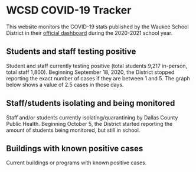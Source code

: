 # WCSD COVID-19 Tracker

This website monitors the COVID-19 stats published by the Waukee School District in their [official dashboard](https://waukeeschools.org/rtl/covid-19-information-for-families/)
during the 2020-2021 school year.


## Students and staff testing positive

Student and staff currently testing positive (total students 9,217 in-person, total staff 1,800). Beginning September 18, 2020, the District stopped
reporting the exact number of cases if they are between 1 and 5. The graph below shows a value of 2.5 cases in
those days.

<div id="data-positives"></div>


## Staff/students isolating and being monitored

Staff and/or students currently isolating/quarantining by Dallas County Public Health. Beginning October 5, the District
started reporting the amount of students being monitored, but still in school.

<div id="data-out"></div>


## Buildings with known positive cases

Current buildings or programs with known positive cases.

<div id="buildings"></div>



<script src="https://cdn.jsdelivr.net/npm/vega@5.12.1"></script>
<script src="https://cdn.jsdelivr.net/npm/vega-lite@4.13.1"></script>
<script src="https://cdn.jsdelivr.net/npm/vega-embed@6.8.0"></script>
<script src="plots.js"></script>

<script type="text/javascript">
  load_plot("data-positives");
  load_plot("data-out");
  load_plot("buildings");
</script>
